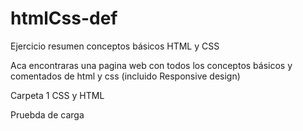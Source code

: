 # htmlCss-def

Ejercicio resumen conceptos básicos HTML y CSS

Aca encontraras una pagina web con todos los conceptos básicos y comentados de html y css (incluido
 Responsive design)

Carpeta 1 CSS y HTML

Pruebda de carga
